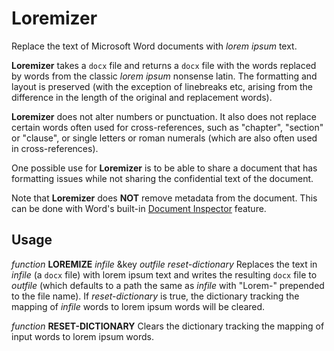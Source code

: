 # Loremizer

Replace the text of Microsoft Word documents with *lorem ipsum* text.

**Loremizer** takes a `docx` file and returns a `docx` file with the words replaced by words from the classic *lorem ipsum* nonsense latin. The formatting and layout is preserved (with the exception of linebreaks etc, arising from the difference in the length of the original and replacement words).

**Loremizer** does not alter numbers or punctuation. It also does not replace certain words often used for cross-references, such as "chapter", "section" or "clause", or single letters or roman numerals (which are also often used in cross-references).

One possible use for **Loremizer** is to be able to share a document that has formatting issues while not sharing the confidential text of the document.

Note that **Loremizer** does **NOT** remove metadata from the document. This can be done with Word's built-in [Document Inspector](https://support.microsoft.com/en-us/topic/remove-hidden-data-and-personal-information-by-inspecting-documents-presentations-or-workbooks-356b7b5d-77af-44fe-a07f-9aa4d085966f) feature.

## Usage

*function* **LOREMIZE** *infile* &key *outfile* *reset-dictionary*
Replaces the text in *infile* (a `docx` file) with lorem ipsum text and writes the resulting `docx` file to *outfile* (which defaults to a path the same as *infile* with "Lorem-" prepended to the file name). If *reset-dictionary* is true, the dictionary tracking the mapping of *infile* words to lorem ipsum words will be cleared.

*function* **RESET-DICTIONARY**
Clears the dictionary tracking the mapping of input words to lorem ipsum words.